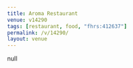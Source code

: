 ```yaml
---
title: Aroma Restaurant
venue: v14290
tags: [restaurant, food, "fhrs:412637"]
permalink: /v/14290/
layout: venue
---
```

null